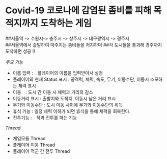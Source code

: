 # Covid-19 코로나에 감염된 좀비를 피해 목적지까지 도착하는 게임

  ##서울역 -> 수원시-> 충주시 -> 상주시 -> 대구광역시 -> 경주시        
  ##서울역에서 출발하여 마주치는 좀비들을 처지하며
  ##각 도시들을 통과해 경주까지 도착하면 성공 !!



 _주요 기능_
 + 이름 입력 :　플레이어의 이름을 입력받아서 설정
 + 플레이어의 현재 Status 표시 : 공격력, 체력, 속도, 무기, 이동수단, 이동시 소모하는 체력 표시
 + 이동　: 도시 간 이동 시 체력과 거리의 감소
 + 이동거리 표시 : 출발지와 도착지, 이동시 남은 거리 표시
 + 무기와 이동수단 : 도시 이동 사이에 무기와 이동수단의 획득
 + 휴식 기능 : 일정 체력 이하가 되면 휴식을 통해 체력을 회복한다.
 + 전투기능 :　적과 전투를 하는 기능


_Thread_
 + 게임모듈 Thread
 + 플레이어 이동 Thread
 + 플레이어 적군 간 전투 Thread
